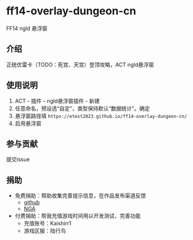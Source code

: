 # ff14-overlay-dungeon-cn
FF14 ngld 悬浮窗

## 介绍
正统优雷卡（TODO：死宫、天宫）登顶攻略，ACT ngld悬浮窗

## 使用说明

1.  ACT - 插件 - ngld悬浮窗插件 - 新建
2.  任意命名，预设选“自定”，类型保持默认“数据统计”。确定
3.  悬浮窗路径填 `https://etest2023.github.io/ff14-overlay-dungeon-cn/`
4.  启用悬浮窗

## 参与贡献

提交issue

## 捐助

- 免费捐助：帮助收集完善提示信息，在作品发布渠道反馈
  - [github](https://github.com/Etest2023/ff14-overlay-dungeon-cn/issues)
  - [NGA]()
- 付费捐助：帮我充值游戏时间用以开发测试、完善功能
  - 充值账号：Kaishirr1
  - 游戏区服：陆行鸟
